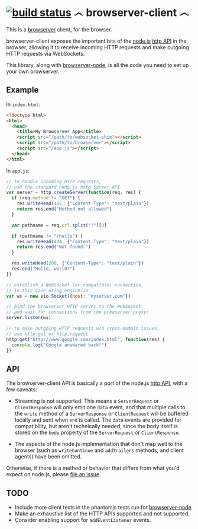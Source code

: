 [![build status](https://secure.travis-ci.org/jed/browserver-client.png)](http://travis-ci.org/jed/browserver-client)
෴ browserver-client ෴
========================

This is a [browserver](http://browserver.org) client, for the browser.

browserver-client exposes the important bits of the [node.js](http://nodejs.org) [http API](http://nodejs.org/docs/latest/api/all.html#all_http) in the browser, allowing it to receive incoming HTTP requests and make outgoing HTTP requests via WebSockets.

This library, along with [browserver-node](https://github.com/jed/browserver-node), is all the code you need to set up your own browserver.

Example
-------

In `index.html`:

```html
<!doctype html>
<html>
  <head>
    <title>My Browserver App</title>
    <script src="/path/to/websocket-shim"></script>
    <script src="/path/to/browserver"></script>
    <script src="/app.js"></script>
  </head>
</html>
```

In `app.js`:

```javascript
// to handle incoming HTTP requests,
// use the standard node.js http.Server API
var server = http.createServer(function(req, res) {
  if (req.method != "GET") {
    res.writeHead(405, {"Content-Type": "text/plain"})
    return res.end("Method not allowed")
  }

  var pathname = req.url.split("?")[0]

  if (pathname != "/hello") {
    res.writeHead(404, {"Content-Type": "text/plain"})
    return res.end("Not found.")
  }

  res.writeHead(200, {"Content-Type": "text/plain"})
  res.end("Hello, world!")
})

// establish a WebSocket (or compatible) connection,
// in this case using engine.io
var ws = new eio.Socket({host: "myserver.com"})

// bind the browserver HTTP server to the WebSocket
// and wait for connections from the browserver proxy!
server.listen(ws)

// to make outgoing HTTP requests w/o cross-domain issues,
// use http.get or http.request
http.get("http://www.google.com/index.html", function(res) {
  console.log("Google answered back!")
})
```

API
---

The browserver-client API is basically a port of the node.js [http API](http://nodejs.org/docs/latest/api/all.html#all_http), with a few caveats:

- Streaming is not supported. This means a `ServerRequest` or `ClientResponse` will only emit one `data` event, and that multiple calls to the `write` method of a `ServerResponse` or `ClientRequest` will be buffered locally and sent when `end` is called. The `data` events are provided for compatibility, but aren't technically needed, since the body itself is stored on the `body` property of the `ServerRequest` or `ClientResponse`.

- The aspects of the node.js implementation that don't map well to the browser (such as `writeContinue` and `addTrailers` methods, and client agents) have been omitted.

Otherwise, if there is a method or behavior that differs from what you'd expect on node.js, please [file an issue](https://github.com/jed/browser-client/issues).

TODO
----

- Include more client tests in the phantomjs tests run for [browserver-node](https://github.com/jed/browserver-node)
- Make an exhaustive list of the HTTP APIs supported and not supported.
- Consider enabling support for `addEventListener` events.
